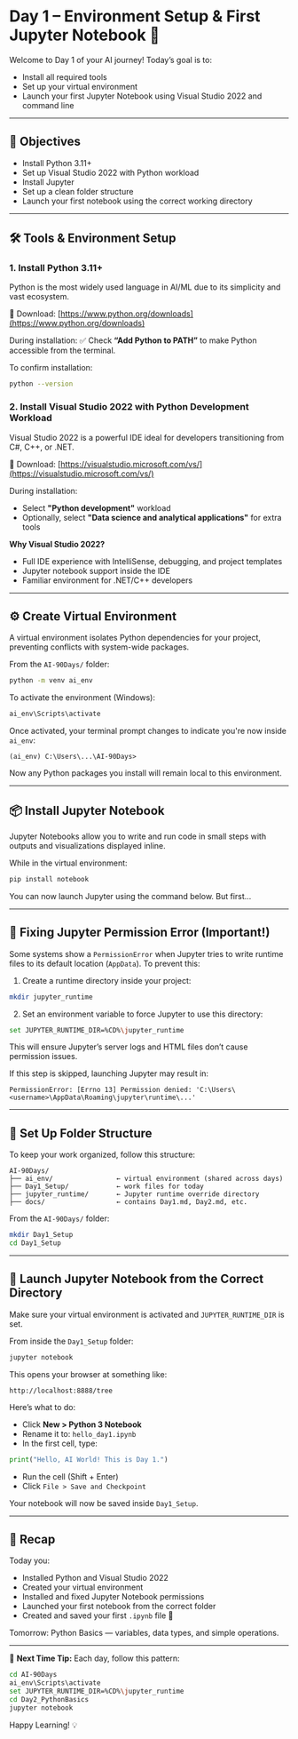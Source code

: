 # Day 1 – Environment Setup & First Jupyter Notebook 🚀

Welcome to Day 1 of your AI journey! Today’s goal is to:

* Install all required tools
* Set up your virtual environment
* Launch your first Jupyter Notebook using Visual Studio 2022 and command line

---

## 🎯 Objectives

* Install Python 3.11+
* Set up Visual Studio 2022 with Python workload
* Install Jupyter
* Set up a clean folder structure
* Launch your first notebook using the correct working directory

---

## 🛠 Tools & Environment Setup

### 1. Install Python 3.11+

Python is the most widely used language in AI/ML due to its simplicity and vast ecosystem.

🔗 Download: [https://www.python.org/downloads](https://www.python.org/downloads)

During installation:
✅ Check **“Add Python to PATH”** to make Python accessible from the terminal.

To confirm installation:

```bash
python --version
```

### 2. Install Visual Studio 2022 with Python Development Workload

Visual Studio 2022 is a powerful IDE ideal for developers transitioning from C#, C++, or .NET.

🔗 Download: [https://visualstudio.microsoft.com/vs/](https://visualstudio.microsoft.com/vs/)

During installation:

* Select **"Python development"** workload
* Optionally, select **"Data science and analytical applications"** for extra tools

**Why Visual Studio 2022?**

* Full IDE experience with IntelliSense, debugging, and project templates
* Jupyter notebook support inside the IDE
* Familiar environment for .NET/C++ developers

---

## ⚙️ Create Virtual Environment

A virtual environment isolates Python dependencies for your project, preventing conflicts with system-wide packages.

From the `AI-90Days/` folder:

```bash
python -m venv ai_env
```

To activate the environment (Windows):

```bash
ai_env\Scripts\activate
```

Once activated, your terminal prompt changes to indicate you're now inside `ai_env`:

```
(ai_env) C:\Users\...\AI-90Days>
```

Now any Python packages you install will remain local to this environment.

---

## 📦 Install Jupyter Notebook

Jupyter Notebooks allow you to write and run code in small steps with outputs and visualizations displayed inline.

While in the virtual environment:

```bash
pip install notebook
```

You can now launch Jupyter using the command below. But first…

---

## 🚫 Fixing Jupyter Permission Error (Important!)

Some systems show a `PermissionError` when Jupyter tries to write runtime files to its default location (`AppData`). To prevent this:

1. Create a runtime directory inside your project:

```bash
mkdir jupyter_runtime
```

2. Set an environment variable to force Jupyter to use this directory:

```bash
set JUPYTER_RUNTIME_DIR=%CD%\jupyter_runtime
```

This will ensure Jupyter’s server logs and HTML files don’t cause permission issues.

If this step is skipped, launching Jupyter may result in:

```plaintext
PermissionError: [Errno 13] Permission denied: 'C:\Users\<username>\AppData\Roaming\jupyter\runtime\...'
```

---

## 📁 Set Up Folder Structure

To keep your work organized, follow this structure:

```plaintext
AI-90Days/
├── ai_env/                ← virtual environment (shared across days)
├── Day1_Setup/            ← work files for today
├── jupyter_runtime/       ← Jupyter runtime override directory
├── docs/                  ← contains Day1.md, Day2.md, etc.
```

From the `AI-90Days/` folder:

```bash
mkdir Day1_Setup
cd Day1_Setup
```

---

## 🚀 Launch Jupyter Notebook from the Correct Directory

Make sure your virtual environment is activated and `JUPYTER_RUNTIME_DIR` is set.

From inside the `Day1_Setup` folder:

```bash
jupyter notebook
```

This opens your browser at something like:

```
http://localhost:8888/tree
```

Here’s what to do:

* Click **New > Python 3 Notebook**
* Rename it to: `hello_day1.ipynb`
* In the first cell, type:

```python
print("Hello, AI World! This is Day 1.")
```

* Run the cell (Shift + Enter)
* Click `File > Save and Checkpoint`

Your notebook will now be saved inside `Day1_Setup`.

---

## 🧠 Recap

Today you:

* Installed Python and Visual Studio 2022
* Created your virtual environment
* Installed and fixed Jupyter Notebook permissions
* Launched your first notebook from the correct folder
* Created and saved your first `.ipynb` file 🎉

Tomorrow: Python Basics — variables, data types, and simple operations.

---

🔁 **Next Time Tip:**
Each day, follow this pattern:

```bash
cd AI-90Days
ai_env\Scripts\activate
set JUPYTER_RUNTIME_DIR=%CD%\jupyter_runtime
cd Day2_PythonBasics
jupyter notebook
```

Happy Learning! 💡
